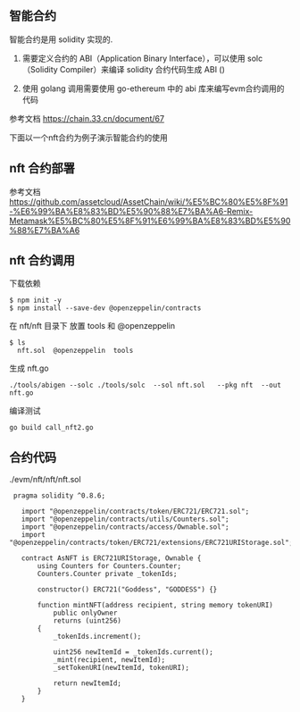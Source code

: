 
## 智能合约

智能合约是用 solidity 实现的.

1.  需要定义合约的 ABI（Application Binary Interface），可以使用 solc（Solidity Compiler）来编译 solidity 合约代码生成 ABI ()

2.  使用 golang 调用需要使用 go-ethereum 中的 abi 库来编写evm合约调用的代码

参考文档 https://chain.33.cn/document/67

下面以一个nft合约为例子演示智能合约的使用

## nft 合约部署

参考文档 https://github.com/assetcloud/AssetChain/wiki/%E5%BC%80%E5%8F%91-%E6%99%BA%E8%83%BD%E5%90%88%E7%BA%A6-Remix-Metamask%E5%BC%80%E5%8F%91%E6%99%BA%E8%83%BD%E5%90%88%E7%BA%A6

## nft 合约调用

下载依赖

```
$ npm init -y
$ npm install --save-dev @openzeppelin/contracts
```

在 nft/nft 目录下 放置 tools 和 @openzeppelin

```
$ ls
  nft.sol  @openzeppelin  tools
```

生成 nft.go

```
./tools/abigen --solc ./tools/solc  --sol nft.sol   --pkg nft  --out nft.go
```

编译测试

```
go build call_nft2.go
```


## 合约代码


./evm/nft/nft/nft.sol

```
 pragma solidity ^0.8.6;

   import "@openzeppelin/contracts/token/ERC721/ERC721.sol";
   import "@openzeppelin/contracts/utils/Counters.sol";
   import "@openzeppelin/contracts/access/Ownable.sol";
   import "@openzeppelin/contracts/token/ERC721/extensions/ERC721URIStorage.sol";

   contract AsNFT is ERC721URIStorage, Ownable {
       using Counters for Counters.Counter;
       Counters.Counter private _tokenIds;

       constructor() ERC721("Goddess", "GODDESS") {}

       function mintNFT(address recipient, string memory tokenURI)
           public onlyOwner
           returns (uint256)
       {
           _tokenIds.increment();

           uint256 newItemId = _tokenIds.current();
           _mint(recipient, newItemId);
           _setTokenURI(newItemId, tokenURI);

           return newItemId;
       }
   }
```
